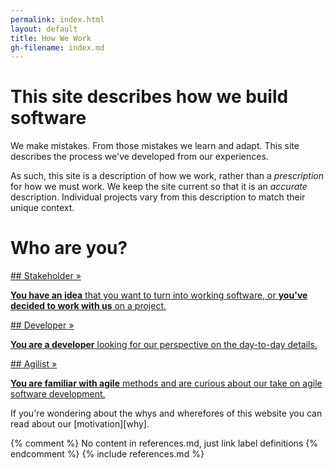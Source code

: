 ```yaml
---
permalink: index.html
layout: default
title: How We Work
gh-filename: index.md
---
```


# This site describes how we build software

We make mistakes.  From those mistakes we learn and adapt.  This site describes the process we've developed from our experiences.

As such, this site is a description of how we work,
rather than a *prescription* for how we must work.
We keep the site current so that it is an *accurate* description.
Individual projects vary from this description to match their unique context.

# Who are you?


<div class="role" markdown="1"><a href="/stakeholder_narrative.html">
## Stakeholder &raquo;

**You have an idea** that you want to turn into working software, or **you've decided
to work with us** on a project.
</a>
</div>

<div class="role" markdown="1"><a href="/developer_narrative.html">
## Developer &raquo;

**You are a developer** looking for our perspective on the day-to-day details.
</a>
</div>

<div class="role" markdown="1"><a href="/agilists.html">
## Agilist &raquo;

**You are familiar with agile** methods and are
curious about our take on agile software development.
</a>
</div>

If you're wondering about the whys and wherefores of this website 
you can read about our [motivation][why].


{% comment %} No content in references.md, just link label definitions {% endcomment %}
{% include references.md %}

